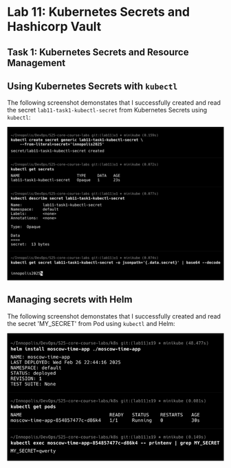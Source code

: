 # Lab 11: Kubernetes Secrets and Hashicorp Vault

## Task 1: Kubernetes Secrets and Resource Management

## Using Kubernetes Secrets with `kubectl`

The following screenshot demonstates that I successfully created and read the secret `lab11-task1-kubectl-secret` from 
Kubernetes Secrets using `kubectl`:

![lab11_task1_kubectl_secret.png](screenshots/lab11_task1_kubectl_secret.png)

## Managing secrets with Helm

The following screenshot demonstates that I successfully created and read the secret 'MY_SECRET' from Pod 
using `kubectl` and Helm:

![lab11_task2_helm_secret.png](screenshots/lab11_task2_helm_secret.png)